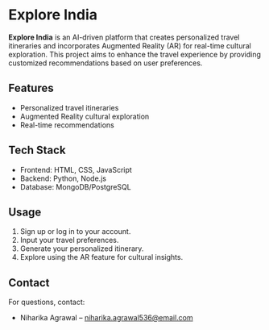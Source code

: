 # Explore India

**Explore India** is an AI-driven platform that creates personalized travel itineraries and incorporates Augmented Reality (AR) for real-time cultural exploration. This project aims to enhance the travel experience by providing customized recommendations based on user preferences.

## Features
- Personalized travel itineraries
- Augmented Reality cultural exploration
- Real-time recommendations

## Tech Stack
- Frontend: HTML, CSS, JavaScript
- Backend: Python, Node.js
- Database: MongoDB/PostgreSQL

## Usage
1. Sign up or log in to your account.
2. Input your travel preferences.
3. Generate your personalized itinerary.
4. Explore using the AR feature for cultural insights.

## Contact
For questions, contact:
- Niharika Agrawal – niharika.agrawal536@email.com
